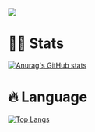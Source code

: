 <img src="https://capsule-render.vercel.app/api?type=waving&height=300&section=header&text=Hi,%20there!&fontSize=90" />

# 👩‍💻 Stats
[![Anurag's GitHub stats](https://github-readme-stats.vercel.app/api?username=Choi-yk&theme=buefy&show_icons=true)](https://github.com/anuraghazra/github-readme-stats)


# 🔥 Language
[![Top Langs](https://github-readme-stats.vercel.app/api/top-langs/?username=Choi-yk&layout=compact)](https://github.com/anuraghazra/github-readme-stats)
